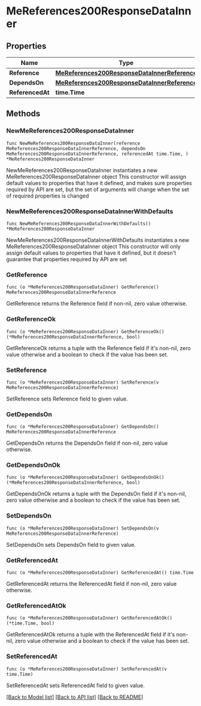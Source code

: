# MeReferences200ResponseDataInner

## Properties

Name | Type | Description | Notes
------------ | ------------- | ------------- | -------------
**Reference** | [**MeReferences200ResponseDataInnerReference**](MeReferences200ResponseDataInnerReference.md) |  | 
**DependsOn** | [**MeReferences200ResponseDataInnerReference**](MeReferences200ResponseDataInnerReference.md) |  | 
**ReferencedAt** | **time.Time** |  | 

## Methods

### NewMeReferences200ResponseDataInner

`func NewMeReferences200ResponseDataInner(reference MeReferences200ResponseDataInnerReference, dependsOn MeReferences200ResponseDataInnerReference, referencedAt time.Time, ) *MeReferences200ResponseDataInner`

NewMeReferences200ResponseDataInner instantiates a new MeReferences200ResponseDataInner object
This constructor will assign default values to properties that have it defined,
and makes sure properties required by API are set, but the set of arguments
will change when the set of required properties is changed

### NewMeReferences200ResponseDataInnerWithDefaults

`func NewMeReferences200ResponseDataInnerWithDefaults() *MeReferences200ResponseDataInner`

NewMeReferences200ResponseDataInnerWithDefaults instantiates a new MeReferences200ResponseDataInner object
This constructor will only assign default values to properties that have it defined,
but it doesn't guarantee that properties required by API are set

### GetReference

`func (o *MeReferences200ResponseDataInner) GetReference() MeReferences200ResponseDataInnerReference`

GetReference returns the Reference field if non-nil, zero value otherwise.

### GetReferenceOk

`func (o *MeReferences200ResponseDataInner) GetReferenceOk() (*MeReferences200ResponseDataInnerReference, bool)`

GetReferenceOk returns a tuple with the Reference field if it's non-nil, zero value otherwise
and a boolean to check if the value has been set.

### SetReference

`func (o *MeReferences200ResponseDataInner) SetReference(v MeReferences200ResponseDataInnerReference)`

SetReference sets Reference field to given value.


### GetDependsOn

`func (o *MeReferences200ResponseDataInner) GetDependsOn() MeReferences200ResponseDataInnerReference`

GetDependsOn returns the DependsOn field if non-nil, zero value otherwise.

### GetDependsOnOk

`func (o *MeReferences200ResponseDataInner) GetDependsOnOk() (*MeReferences200ResponseDataInnerReference, bool)`

GetDependsOnOk returns a tuple with the DependsOn field if it's non-nil, zero value otherwise
and a boolean to check if the value has been set.

### SetDependsOn

`func (o *MeReferences200ResponseDataInner) SetDependsOn(v MeReferences200ResponseDataInnerReference)`

SetDependsOn sets DependsOn field to given value.


### GetReferencedAt

`func (o *MeReferences200ResponseDataInner) GetReferencedAt() time.Time`

GetReferencedAt returns the ReferencedAt field if non-nil, zero value otherwise.

### GetReferencedAtOk

`func (o *MeReferences200ResponseDataInner) GetReferencedAtOk() (*time.Time, bool)`

GetReferencedAtOk returns a tuple with the ReferencedAt field if it's non-nil, zero value otherwise
and a boolean to check if the value has been set.

### SetReferencedAt

`func (o *MeReferences200ResponseDataInner) SetReferencedAt(v time.Time)`

SetReferencedAt sets ReferencedAt field to given value.



[[Back to Model list]](../README.md#documentation-for-models) [[Back to API list]](../README.md#documentation-for-api-endpoints) [[Back to README]](../README.md)


